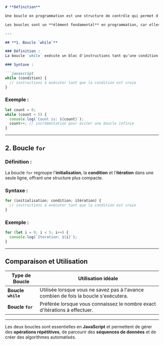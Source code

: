 ```markdown
# **Définition**

Une boucle en programmation est une structure de contrôle qui permet d'exécuter une séquence d'instructions de manière répétée tant qu'une condition spécifique est remplie, ou jusqu'à ce qu'une autre condition soit atteinte.

Les boucles sont un **élément fondamental** en programmation, car elles permettent d'automatiser des tâches répétitives. En **JavaScript**, deux des types de boucles les plus couramment utilisés sont la **boucle `while`** et la **boucle `for`**.

---

## **1. Boucle `while`**

### Définition :
La boucle `while` exécute un bloc d'instructions tant qu'une condition spécifiée reste vraie.

### Syntaxe :

```javascript
while (condition) {
  // instructions à exécuter tant que la condition est vraie
}
```

### Exemple :

```javascript
let count = 0;
while (count < 5) {
  console.log(`Count is: ${count}`);
  count++; // incrémentation pour éviter une boucle infinie
}
```

---

## **2. Boucle `for`**

### Définition :
La boucle `for` regroupe l'**initialisation**, la **condition** et l'**itération** dans une seule ligne, offrant une structure plus compacte.

### Syntaxe :

```javascript
for (initialisation; condition; itération) {
  // instructions à exécuter tant que la condition est vraie
}
```

### Exemple :

```javascript
for (let i = 0; i < 5; i++) {
  console.log(`Iteration: ${i}`);
}
```

---

## **Comparaison et Utilisation**

| Type de Boucle  | Utilisation idéale                                                                 |
|------------------|-----------------------------------------------------------------------------------|
| **Boucle `while`** | Utilisée lorsque vous ne savez pas à l'avance combien de fois la boucle s'exécutera. |
| **Boucle `for`**   | Préférée lorsque vous connaissez le nombre exact d'itérations à effectuer.          |

---

Les deux boucles sont essentielles en **JavaScript** et permettent de gérer des **opérations répétitives**, de parcourir des **séquences de données** et de créer des algorithmes automatisés.
```